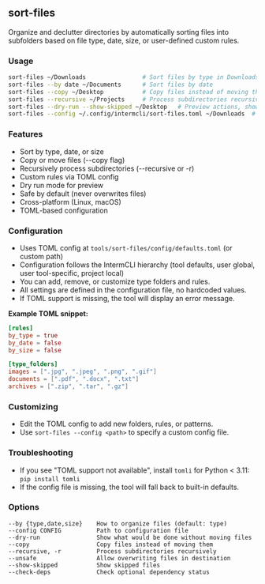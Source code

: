 ## sort-files

Organize and declutter directories by automatically sorting files into subfolders based on file type, date, size, or user-defined custom rules.

### Usage

```bash
sort-files ~/Downloads                # Sort files by type in Downloads
sort-files --by date ~/Documents      # Sort files by date
sort-files --copy ~/Desktop           # Copy files instead of moving them
sort-files --recursive ~/Projects     # Process subdirectories recursively
sort-files --dry-run --show-skipped ~/Desktop   # Preview actions, show skipped files
sort-files --config ~/.config/intermcli/sort-files.toml ~/Downloads  # Use custom config
```

### Features
- Sort by type, date, or size
- Copy or move files (--copy flag)
- Recursively process subdirectories (--recursive or -r)
- Custom rules via TOML config
- Dry run mode for preview
- Safe by default (never overwrites files)
- Cross-platform (Linux, macOS)
- TOML-based configuration

### Configuration
- Uses TOML config at `tools/sort-files/config/defaults.toml` (or custom path)
- Configuration follows the IntermCLI hierarchy (tool defaults, user global, user tool-specific, project local)
- You can add, remove, or customize type folders and rules.
- All settings are defined in the configuration file, no hardcoded values.
- If TOML support is missing, the tool will display an error message.

**Example TOML snippet:**
```toml
[rules]
by_type = true
by_date = false
by_size = false

[type_folders]
images = [".jpg", ".jpeg", ".png", ".gif"]
documents = [".pdf", ".docx", ".txt"]
archives = [".zip", ".tar", ".gz"]
```

### Customizing
- Edit the TOML config to add new folders, rules, or patterns.
- Use `sort-files --config <path>` to specify a custom config file.

### Troubleshooting
- If you see "TOML support not available", install `tomli` for Python < 3.11: `pip install tomli`
- If the config file is missing, the tool will fall back to built-in defaults.

### Options

```
--by {type,date,size}    How to organize files (default: type)
--config CONFIG          Path to configuration file
--dry-run                Show what would be done without moving files
--copy                   Copy files instead of moving them
--recursive, -r          Process subdirectories recursively
--unsafe                 Allow overwriting files in destination
--show-skipped           Show skipped files
--check-deps             Check optional dependency status
```
